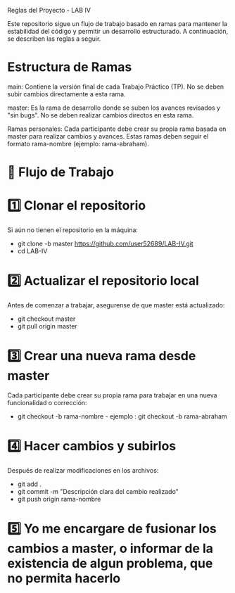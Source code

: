 
Reglas del Proyecto - LAB IV

Este repositorio sigue un flujo de trabajo basado en ramas para mantener la estabilidad del código y permitir un desarrollo estructurado. A continuación, se describen las reglas a seguir.

#  Estructura de Ramas

main: Contiene la versión final de cada Trabajo Práctico (TP). No se deben subir cambios directamente a esta rama.

master: Es la rama de desarrollo donde se suben los avances revisados y "sin bugs". No se deben realizar cambios directos en esta rama.

Ramas personales: Cada participante debe crear su propia rama basada en master para realizar cambios y avances. Estas ramas deben seguir el formato rama-nombre (ejemplo: rama-abraham).

# 🔄 Flujo de Trabajo

# 1️⃣ Clonar el repositorio 

Si aún no tienen el repositorio en la máquina:

- git clone -b master https://github.com/user52689/LAB-IV.git
- cd LAB-IV

# 2️⃣ Actualizar el repositorio local
Antes de comenzar a trabajar, asegurense de que master está actualizado:

- git checkout master
- git pull origin master

# 3️⃣ Crear una nueva rama desde master

Cada participante debe crear su propia rama para trabajar en una nueva funcionalidad o corrección:

- git checkout -b rama-nombre - ejemplo : git checkout -b rama-abraham

# 4️⃣ Hacer cambios y subirlos

Después de realizar modificaciones en los archivos:

- git add .
- git commit -m "Descripción clara del cambio realizado"
- git push origin rama-nombre

# 5️⃣ Yo me encargare de fusionar los cambios a master, o informar de la existencia de algun problema, que no permita hacerlo
